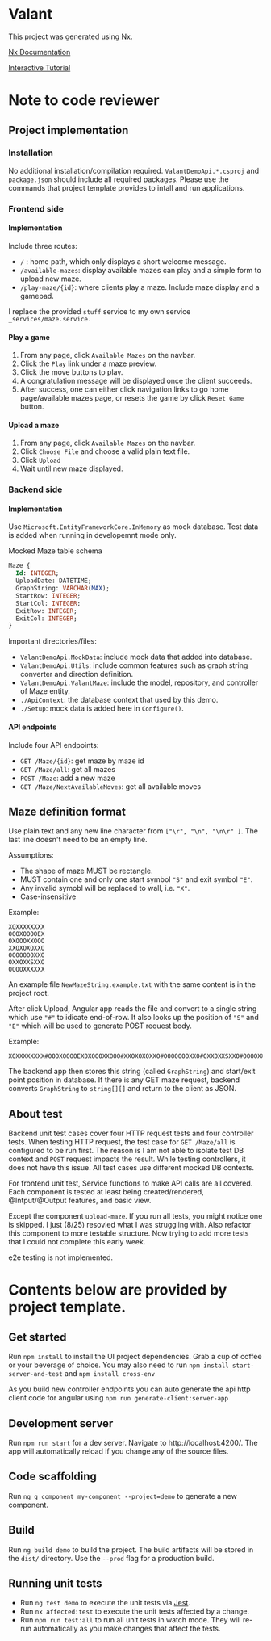 # Valant

This project was generated using [Nx](https://nx.dev).

[Nx Documentation](https://nx.dev/getting-started/nx-and-angular)

[Interactive Tutorial](https://nx.dev/angular-tutorial/01-create-application)


# Note to code reviewer

## Project implementation

### Installation
No additional installation/compilation required. 
`ValantDemoApi.*.csproj` and `package.json` should include all required packages.
Please use the commands that project template provides to intall and run applications.

### Frontend side
#### Implementation
Include three routes:
- `/` :  home path, which only displays a short welcome message.
- `/available-mazes`: display available mazes can play and a simple form to upload new maze.
- `/play-maze/{id}`: where clients play a maze. Include maze display and a gamepad.

I replace the provided `stuff` service to my own service `_services/maze.service.`

#### Play a game
1. From any page, click `Available Mazes` on the navbar.
2. Click the `Play` link under a maze preview.
3. Click the move buttons to play.
4. A congratulation message will be displayed once the client succeeds. 
5. After success, one can either click navigation links to go home page/available mazes page, or resets the game by click `Reset Game` button.

#### Upload a maze
1. From any page, click `Available Mazes` on the navbar.
2. Click `Choose File` and choose a valid plain text file.
3. Click `Upload`
4. Wait until new maze displayed.


### Backend side
#### Implementation
Use `Microsoft.EntityFrameworkCore.InMemory` as mock database. 
Test data is added when running in developemnt mode only.

Mocked Maze table schema 
```sql
Maze {
  Id: INTEGER;
  UploadDate: DATETIME;
  GraphString: VARCHAR(MAX);
  StartRow: INTEGER;
  StartCol: INTEGER;
  ExitRow: INTEGER;
  ExitCol: INTEGER;
}
```

Important directories/files:
- `ValantDemoApi.MockData`: include mock data that added into database.
- `ValantDemoApi.Utils`: include common features such as graph string converter and direction definition.
- `ValantDemoApi.ValantMaze`: include the model, repository, and controller of Maze entity.
- `./ApiContext`: the database context that used by this demo.
- `./Setup`: mock data is added here in `Configure()`.

#### API endpoints
Include four API endpoints:
- `GET /Maze/{id}`: get maze by maze id
- `GET /Maze/all`: get all mazes
- `POST /Maze`: add a new maze
- `GET /Maze/NextAvailableMoves`: get all available moves
  

## Maze definition format 
Use plain text and any new line character from `["\r", "\n", "\n\r" ]`. 
The last line doesn't need to be an empty line.

Assumptions: 
- The shape of maze MUST be rectangle.
- MUST contain one and only one start symbol `"S"` and exit symbol `"E"`.
- Any invalid symobl will be replaced to wall, i.e. `"X"`.
- Case-insensitive

Example:
```
XOXXXXXXXX
OOOXOOOOEX
OXOOOXXOOO
XXOXOXOXXO
OOOOOOOXXO
OXXOXXSXXO
OOOOXXXXXX
```
An example file `NewMazeString.example.txt` with the same content is in the project root.

After click Upload, Angular app reads the file and convert to a single string which use `"#"` to idicate end-of-row.
It also looks up the position of `"S"` and `"E"` which will be used to generate POST request body.

Example:
```
XOXXXXXXXX#OOOXOOOOEXOXOOOXXOOO#XXOXOXOXXO#OOOOOOOXXO#OXXOXXSXXO#OOOOXXXXXX#
```

The backend app then stores this string (called `GraphString`) and start/exit point position in database. 
If there is any GET maze request, backend converts `GraphString` to `string[][]` and return to the client as JSON.


## About test
Backend unit test cases cover four HTTP request tests and four controller tests.
When testing HTTP request, the test case for `GET /Maze/all` is configured to be run first. 
The reason is I am not able to isolate test DB context and `POST` request impacts the result.
While testing controllers, it does not have this issue. All test cases use different mocked DB contexts.

For frontend unit test, 
Service functions to make API calls are all covered.
Each component is tested at least being created/rendered, @Intput/@Output features, and basic view.

Except the component `upload-maze`. If you run all tests, you might notice one is skipped. 
I just (8/25) resovled what I was struggling with. Also refactor this component to more testable structure.
Now trying to add more tests that I could not complete this early week.

e2e testing is not implemented.

# Contents below are provided by project template.

## Get started

Run `npm install` to install the UI project dependencies. Grab a cup of coffee or your beverage of choice.
You may also need to run `npm install start-server-and-test` and `npm install cross-env`

As you build new controller endpoints you can auto generate the api http client code for angular using `npm run generate-client:server-app`

## Development server

Run `npm run start` for a dev server. Navigate to http://localhost:4200/. The app will automatically reload if you change any of the source files.

## Code scaffolding

Run `ng g component my-component --project=demo` to generate a new component.

## Build

Run `ng build demo` to build the project. The build artifacts will be stored in the `dist/` directory. Use the `--prod` flag for a production build.

## Running unit tests

- Run `ng test demo` to execute the unit tests via [Jest](https://jestjs.io).
- Run `nx affected:test` to execute the unit tests affected by a change.
- Run `npm run test:all` to run all unit tests in watch mode. They will re-run automatically as you make changes that affect the tests.
